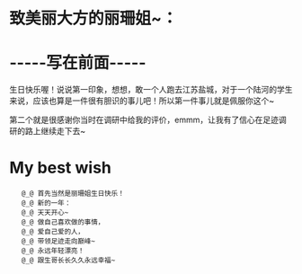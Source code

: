 # 致美丽大方的丽珊姐~：

# -----写在前面-----

  生日快乐喔！说说第一印象，想想，敢一个人跑去江苏盐城，对于一个陆河的学生来说，应该也算是一件很有胆识的事儿吧！所以第一件事儿就是佩服你这个~

   第二个就是很感谢你当时在调研中给我的评价，emmm，让我有了信心在足迹调研的路上继续走下去~

# My best wish

       @_@ 首先当然是丽珊姐生日快乐！
       @_@ 新的一年：
       @_@ 天天开心~
       @_@ 做自己喜欢做的事情，
       @_@ 爱自己爱的人，
       @_@ 带领足迹走向巅峰~
       @_@ 永远年轻漂亮！
       @_@ 跟生哥长长久久永远幸福~
       

